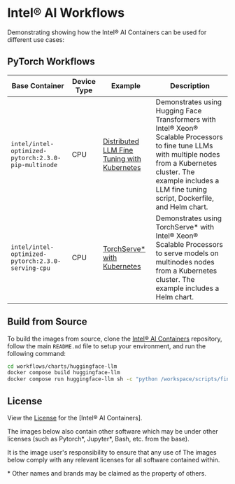 # Intel® AI Workflows

Demonstrating showing how the Intel® AI Containers can be used for different use cases:

## PyTorch Workflows

| Base Container | Device Type | Example | Description |
|----------------|-------------|---------|-------------|
| `intel/intel-optimized-pytorch:2.3.0-pip-multinode` | CPU | [Distributed LLM Fine Tuning with Kubernetes] | Demonstrates using Hugging Face Transformers with Intel® Xeon® Scalable Processors to fine tune LLMs with multiple nodes from a Kubernetes cluster. The example includes a LLM fine tuning script, Dockerfile, and Helm chart. |
| `intel/intel-optimized-pytorch:2.3.0-serving-cpu` | CPU | [TorchServe* with Kubernetes] | Demonstrates using TorchServe* with Intel® Xeon® Scalable Processors to serve models on multinodes nodes from a Kubernetes cluster. The example includes a Helm chart. |

## Build from Source

To build the images from source, clone the [Intel® AI Containers](https://github.com/intel/ai-containers) repository, follow the main `README.md` file to setup your environment, and run the following command:

```bash
cd workflows/charts/huggingface-llm
docker compose build huggingface-llm
docker compose run huggingface-llm sh -c "python /workspace/scripts/finetune.py --help"
```

## License

View the [License](https://github.com/intel/ai-containers/blob/main/LICENSE) for the [Intel® AI Containers].

The images below also contain other software which may be under other licenses (such as Pytorch*, Jupyter*, Bash, etc. from the base).

It is the image user's responsibility to ensure that any use of The images below comply with any relevant licenses for all software contained within.

\* Other names and brands may be claimed as the property of others.

<!--Below are links used in these document. They are not rendered: -->

[Distributed LLM Fine Tuning with Kubernetes]: https://github.com/intel/ai-containers/tree/main/workflows/charts/huggingface-llm
[TorchServe* with Kubernetes]: https://github.com/intel/ai-containers/tree/main/workflows/charts/torchserve
